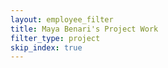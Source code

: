 ```yaml
---
layout: employee_filter
title: Maya Benari's Project Work
filter_type: project
skip_index: true
---
```

